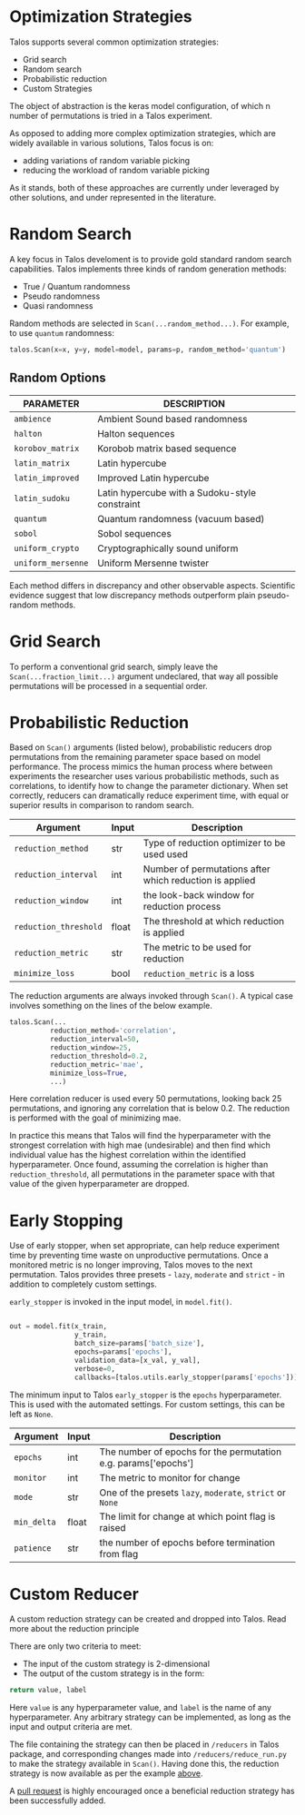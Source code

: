 # Optimization Strategies

Talos supports several common optimization strategies:

- Grid search
- Random search
- Probabilistic reduction
- Custom Strategies

The object of abstraction is the keras model configuration, of which n number of permutations is tried in a Talos experiment.

As opposed to adding more complex optimization strategies, which are widely available in various solutions, Talos focus is on:

- adding variations of random variable picking
- reducing the workload of random variable picking

As it stands, both of these approaches are currently under leveraged by other solutions, and under represented in the literature.

# Random Search

A key focus in Talos develoment is to provide gold standard random search capabilities. Talos implements three kinds of random generation methods:

- True / Quantum randomness
- Pseudo randomness
- Quasi randomness

Random methods are selected in `Scan(...random_method...)`. For example, to use `quantum` randomness:

```python
talos.Scan(x=x, y=y, model=model, params=p, random_method='quantum')
```

## Random Options

PARAMETER | DESCRIPTION
--------- | -----------
`ambience` | Ambient Sound based randomness
`halton` | Halton sequences
`korobov_matrix` | Korobob matrix based sequence
`latin_matrix` | Latin hypercube
`latin_improved` | Improved Latin hypercube
`latin_sudoku` | Latin hypercube with a Sudoku-style constraint
`quantum` | Quantum randomness (vacuum based)
`sobol` | Sobol sequences
`uniform_crypto` | Cryptographically sound uniform
`uniform_mersenne` | Uniform Mersenne twister

Each method differs in discrepancy and other observable aspects. Scientific evidence suggest that low discrepancy methods outperform plain pseudo-random methods.

# Grid Search

To perform a conventional grid search, simply leave the `Scan(...fraction_limit...)` argument undeclared, that way all possible permutations will be processed in a sequential order.

# Probabilistic Reduction

Based on `Scan()` arguments (listed below), probabilistic reducers drop permutations from the remaining parameter space based on model performance. The process mimics the human process where between experiments the researcher uses various probabilistic methods, such as correlations, to identify how to change the parameter dictionary. When set correctly, reducers can dramatically reduce experiment time, with equal or superior results in comparison to random search.

Argument | Input | Description
-------- | ----- | -----------
`reduction_method` | str | Type of reduction optimizer to be used used
`reduction_interval` | int | Number of permutations after which reduction is applied
`reduction_window` | int | the look-back window for reduction process
`reduction_threshold` | float | The threshold at which reduction is applied
`reduction_metric` | str | The metric to be used for reduction
`minimize_loss` | bool | `reduction_metric` is a loss

The reduction arguments are always invoked through `Scan()`. A typical case involves something on the lines of the below example.

```python
talos.Scan(...
          reduction_method='correlation',
          reduction_interval=50,
          reduction_window=25,
          reduction_threshold=0.2,
          reduction_metric='mae',
          minimize_loss=True,
          ...)
```
Here correlation reducer is used every 50 permutations, looking back 25 permutations, and ignoring any correlation that is below 0.2. The reduction is performed with the goal of minimizing mae.

In practice this means that Talos will find the hyperparameter with the strongest correlation with high mae (undesirable) and then find which individual value has the highest correlation within the identified hyperparameter. Once found, assuming the correlation is higher than `reduction_threshold`, all permutations in the parameter space with that value of the given hyperparameter are dropped.

# Early Stopping

Use of early stopper, when set appropriate, can help reduce experiment time by preventing time waste on unproductive permutations. Once a monitored metric is no longer improving, Talos moves to the next permutation. Talos provides three presets - `lazy`, `moderate` and `strict` - in addition to completely custom settings.

`early_stopper` is invoked in the input model, in `model.fit()`.

```python

out = model.fit(x_train,
                y_train,
                batch_size=params['batch_size'],
                epochs=params['epochs'],
                validation_data=[x_val, y_val],
                verbose=0,
                callbacks=[talos.utils.early_stopper(params['epochs'])])

```

The minimum input to Talos `early_stopper` is the `epochs` hyperparameter. This is used with the automated settings. For custom settings, this can be left as `None`.

Argument | Input | Description
-------- | ----- | -----------
`epochs` | int | The number of epochs for the permutation e.g. params['epochs']
`monitor` | int | The metric to monitor for change
`mode` | str | One of the presets `lazy`, `moderate`, `strict` or `None`
`min_delta` | float | The limit for change at which point flag is raised
`patience` | str | the number of epochs before termination from flag

# Custom Reducer

A custom reduction strategy can be created and dropped into Talos. Read more about the reduction principle

There are only two criteria to meet:

- The input of the custom strategy is 2-dimensional
- The output of the custom strategy is in the form:

```python
return value, label
```
Here `value` is any hyperparameter value, and `label` is the name of any hyperparameter. Any arbitrary strategy can be implemented, as long as the input and output criteria are met.

The file containing the strategy can then be placed in `/reducers` in Talos package, and corresponding changes made into `/reducers/reduce_run.py` to make the strategy available in `Scan()`. Having done this, the reduction strategy is now available as per the example [above](#probabilistic-reduction).

A [pull request](https://github.com/autonomio/talos/pulls) is highly encouraged once a beneficial reduction strategy has been successfully added.
